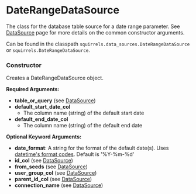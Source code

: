 # DateRangeDataSource

The class for the database table source for a date range parameter. See [DataSource] page for more details on the common constructor arguments.

Can be found in the classpath `squirrels.data_sources.DateRangeDataSource` or `squirrels.DateRangeDataSource`.

### Constructor

Creates a DateRangeDataSource object.

**Required Arguments:**

- **table_or_query** (see [DataSource])
- **default_start_date_col**
    - The column name (string) of the default start date
- **default_end_date_col**
    - The column name (string) of the default end date

**Optional Keyword Arguments:**

- **date_format**: A string for the format of the default date(s). Uses [datetime's format codes](https://www.w3schools.com/python/gloss_python_date_format_codes.asp). Default is '%Y-%m-%d'
- **id_col** (see [DataSource])
- **from_seeds** (see [DataSource])
- **user_group_col** (see [DataSource])
- **parent_id_col** (see [DataSource])
- **connection_name** (see [DataSource])


[DataSource]: ./DataSource